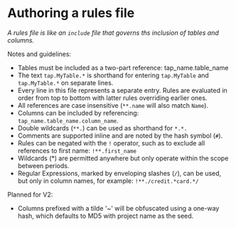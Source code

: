 # Authoring a rules file

_A rules file is like an `include` file that governs ths inclusion of tables and columns._

Notes and guidelines:

- Tables must be included as a two-part reference: tap_name.table_name
- The text `tap.MyTable.*` is shorthand for entering `tap.MyTable` and
  `tap.MyTable.*` on separate lines.
- Every line in this file represents a separate entry. Rules are evaluated in
  order from top to bottom with latter rules overriding earlier ones.
- All references are case insensitive (`**.name` will also match `Name`).
- Columns can be included by referencing: `tap_name.table_name.column_name`.
- Double wildcards (`**.`) can be used as shorthand for `*.*.`
- Comments are supported inline and are noted by the hash symbol (`#`).
- Rules can be negated with the `!` operator, such as to exclude all
  references to first name: `!**.first_name`
- Wildcards (*) are permitted anywhere but only operate within the scope
  between periods.
- Regular Expressions, marked by enveloping slashes (`/`), can be used,
  but only in column names, for example: `!**./credit.*card.*/`

Planned for V2:
- Columns prefixed with a tilde '~' will be obfuscated
  using a one-way hash, which defaults to MD5 with project name as the seed.
